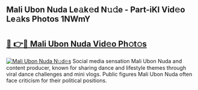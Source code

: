 ## Mali Ubon Nuda Le𝚊k𝚎d N𝚞𝚍e - Part-iKI Vid𝚎o Le𝚊ks Photos 1NWmY

# <h2><a href="http://fbftpel.evod.top/?m=Mali+Ubon+Nuda">🔗 👉🔴 Mali Ubon Nuda Vid𝚎o Ph𝚘t𝚘s</a></h2>

[![Mali Ubon Nuda N𝚞d𝚎s](https://i.imgur.com/8V9OHl7.gif)](http://fbftpel.evod.top/?m=Mali+Ubon+Nuda)
Social media sensation Mali Ubon Nuda and content producer, known for sharing dance and lifestyle themes through viral dance challenges and mini vlogs. Public figures Mali Ubon Nuda often face criticism for their political positions. 
